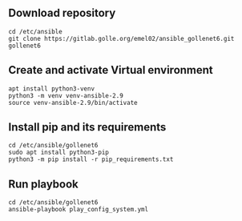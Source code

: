 ## Download repository
```
cd /etc/ansible
git clone https://gitlab.golle.org/emel02/ansible_gollenet6.git gollenet6
```

## Create and activate Virtual environment
```
apt install python3-venv
python3 -m venv venv-ansible-2.9
source venv-ansible-2.9/bin/activate
```

## Install pip and its requirements
```
cd /etc/ansible/gollenet6
sudo apt install python3-pip
python3 -m pip install -r pip_requirements.txt
```

## Run playbook
```
cd /etc/ansible/gollenet6
ansible-playbook play_config_system.yml
```